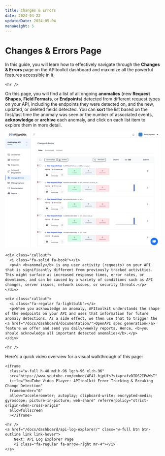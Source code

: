 ```yaml
---
title: Changes & Errors
date: 2024-04-22
updatedDate: 2024-05-04
menuWeight: 5
---
```


# Changes & Errors Page

In this guide, you will learn how to effectively navigate through the **Changes & Errors** page on the APItoolkit dashboard and maximize all the powerful features accessible in it.

```=html
<hr />
```

On this page, you will find a list of all ongoing **anomalies** (new **Request Shapes**, **Field Formats**, or **Endpoints**) detected from different request types on your API, including the endpoints they were detected on, and the new, updated, or deleted fields detected. You can **sort** the list based on the first/last time the anomaly was seen or the number of associated events, **acknowledge** or **archive** each anomaly, and click on each list item to explore them in more detail.

![Screenshot of APItoolkit's changes & errors page](/docs/dashboard/changes-errors/changes-errors.png)

```=html
<div class="callout">
  <i class="fa-solid fa-book"></i>
  <p>An <b>anomaly</b> is any user activity (requests) on your API that is significantly different from previously tracked activities. This might surface as increased response times, error rates, or downtimes, and can be caused by a variety of conditions such as API changes, server issues, network issues, or security threats.</p>
</div>
```

```=html
<div class="callout">
  <i class="fa-regular fa-lightbulb"></i>
  <p>When you acknowledge an anomaly, APItoolkit understands the shape of the endpoints on your API and uses that information for future anomaly detections. As a side effect, we then use that to trigger the <a href="/docs/dashboard/documentation/">OpenAPI spec generation</a> feature we offer and send you daily/weekly reports. Hence, <b>you should acknowledge all important detected anomalies</b>.</p>
</div>
```

```=html
<hr />
```

Here's a quick video overview for a visual walkthrough of this page:

```=html
<iframe
  class="w-full h-48 md:h-96 lg:h-96 xl:h-96"
  src="https://www.youtube.com/embed/4F4l-hjpUfs?si=prafvDIDS2IPwWsT"
  title="YouTube Video Player: APItoolkit Error Tracking & Breaking Change Detection"
  frameborder="0"
  allow="accelerometer; autoplay; clipboard-write; encrypted-media; gyroscope; picture-in-picture; web-share" referrerpolicy="strict-origin-when-cross-origin"
  allowfullscreen
  ></iframe>
```

```=html
<hr />
<a href="/docs/dashboard/api-log-explorer/" class="w-full btn btn-outline link link-hover">
    Next: API Log Explorer Page
    <i class="fa-regular fa-arrow-right mr-4"></i>
</a>
```
